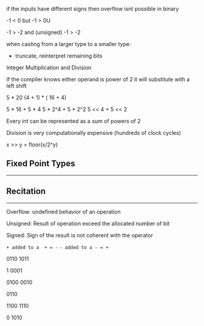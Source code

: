 if the inputs have different signs then overflow isnt possible in binary

-1 < 0 but -1 > 0U

-1 > -2 and (unsigned) -1 > -2

when casting from a larger type to a smaller type:
- truncate, reinterpret remaining bits

Integer Multiplication and Division 

If the compiler knows either operand is power of 2 it will substitute with a left shift

5 * 20
(4 + 1) * ( 16 + 4)

5 * 16 + 5 * 4
5 * 2^4 + 5 * 2^2
5 << 4 + 5 << 2

Every int can be represented as a sum of powers of 2

Division is very computationally expensive (hundreds of clock cycles)



x >> y = floor(x/2^y)

Fixed Point Types 
----
___

Recitation
---
___

Overflow: undefined behavior of an operation

Unsigned: Result of operation exceed the allocated number of bit

Signed: Sign of the result is not coherent with the operator

`+ added to a  + = -`
`- added to a - = +`

0110
1011

1   0001

0100
0010

0110


1100
1110

0  1010